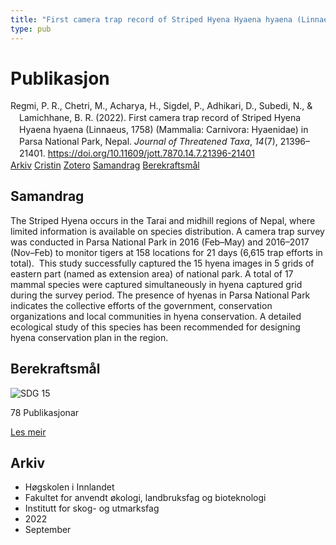 ```yaml
---
title: "First camera trap record of Striped Hyena Hyaena hyaena (Linnaeus, 1758) (Mammalia: Carnivora: Hyaenidae) in Parsa National Park, Nepal"
type: pub
---
```

<h1>Publikasjon</h1>
<article id="csl-bib-container-V82ZRS6A" class="csl-bib-container">
  <div class="csl-bib-body" style="line-height: 1.35; padding-left: 1em; text-indent:-1em;">
  <div class="csl-entry">Regmi, P. R., Chetri, M., Acharya, H., Sigdel, P., Adhikari, D., Subedi, N., &amp; Lamichhane, B. R. (2022). First camera trap record of Striped Hyena Hyaena hyaena (Linnaeus, 1758) (Mammalia: Carnivora: Hyaenidae) in Parsa National Park, Nepal. <i>Journal of Threatened Taxa</i>, <i>14</i>(7), 21396&#x2013;21401. <a href="https://doi.org/10.11609/jott.7870.14.7.21396-21401">https://doi.org/10.11609/jott.7870.14.7.21396-21401</a></div>
</div>
  <div class="csl-bib-buttons">
    <a href="#taxonomy-article-V82ZRS6A" class="csl-bib-button">Arkiv</a>
    <a href="https://app.cristin.no/results/show.jsf?id=2050245" alt="Cristin URL" class="csl-bib-button">Cristin</a>
    <a href="http://zotero.org/groups/5022929/items/V82ZRS6A" alt="Zotero URL" class="csl-bib-button">Zotero</a>
    <a href="#abstract-article-V82ZRS6A" class="csl-bib-button">Samandrag</a>
    <a href="#sdg-article-V82ZRS6A" class="csl-bib-button">Berekraftsmål</a>
  </div>
  <div id="csl-bib-meta-container-V82ZRS6A"></div>
</article>
<div id="csl-bib-meta-V82ZRS6A" class="csl-bib-meta">
  <article id="abstract-article-V82ZRS6A" class="abstract-article">
    <h1>Samandrag</h1>
    The Striped Hyena occurs in the Tarai and midhill regions of Nepal, where limited information is available on species distribution. A camera trap survey was conducted in Parsa National Park in 2016 (Feb–May) and 2016–2017 (Nov–Feb) to monitor tigers at 158 locations for 21 days (6,615 trap efforts in total).  This study successfully captured the 15 hyena images in 5 grids of eastern part (named as extension area) of national park. A total of 17 mammal species were captured simultaneously in hyena captured grid during the survey period. The presence of hyenas in Parsa National Park indicates the collective efforts of the government, conservation organizations and local communities in hyena conservation. A detailed ecological study of this species has been recommended for designing hyena conservation plan in the region.
  </article>
  <article id="sdg-article-V82ZRS6A" class="sdg-article">
    <h1>Berekraftsmål</h1>
    <div class="sdg-container"><div id="sdg15" class="sdg">
<img src="{{< params subfolder >}}images/sdg/sdg15_no.png" class="image" alt="SDG 15">
<div class="sdg-overlay">
<p class="sdg-publication-count"><span>78</span> Publikasjonar</p>
<p><a href="https://www.fn.no/om-fn/fns-baerekraftsmaal/livet-paa-land?lang=nno-NO" class="sdg-read-more">Les meir</a></p>
</div>
</div></div>
  </article>
  <article id="taxonomy-article-V82ZRS6A" class="taxonomy-article">
    <h1>Arkiv</h1>
    <ul>
      <li>Høgskolen i Innlandet</li>
      <li>Fakultet for anvendt økologi, landbruksfag og bioteknologi</li>
      <li>Institutt for skog- og utmarksfag</li>
      <li>2022</li>
      <li>September</li>
    </ul>
  </article>
</div>
